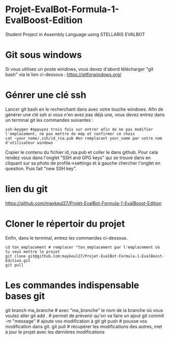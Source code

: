 # Projet-EvalBot-Formula-1-EvalBoost-Edition
Student Project in Assembly Language using STELLARIS EVALBOT

# Git sous windows
Si vous utilisez un poste windows, vous devez d'abord télécharger "git bash" via le lien ci-dessous :
https://gitforwindows.org/

# Génrer une clé ssh
Lancer git bash en le recherchant dans avec votre touche windows.
Afin de générer une clé ssh si vous n'en avez pas déjà une, vous devez entrez dans un terminal git les commandes suivantes :

```shell
ssh-keygen #appuyez trois fois sur entrer afin de ne pas modifier l'emplacement, ne pas mettre de mdp et confirmer ce choix
cat ~your_name/.ssh/id_rsa.pub #en remplacant your_name par votre nom d'utilisateur windows
```

Copier le contenu du fichier id_rsa.pub et coller le dans github. Pour cela rendez vous dans l'onglet "SSH and GPG keys" qui se trouve dans en cliquant sur sa photo de profile->settings et à gauche chercher l'onglet en question. Puis fait "new SSH key".

# lien du git 

https://github.com/maykeul27/Projet-EvalBot-Formula-1-EvalBoost-Edition

# Cloner le répertoir du projet
Enfin, dans le terminal, entrez les commandes ci-dessous.
```shell
cd ton_emplacement # remplacer "ton_emplacement par l'emplacement où tu veux mettre le projet 
git clone git@github.com:maykeul27/Projet-EvalBot-Formula-1-EvalBoost-Edition.git
git pull
```

# Les commandes indispensable bases git
git branch ma_branche # avec "ma_branche" le nom de la branche où vous voulez aller
git add . # permet de prévenir qu'on va faire un ajout
git commit -m "message" # ajoute vos modification à git
git push # pousse vos modification dans git. 
git pull # récupérer les modifications des autres, met à jour le projet avec les dernières modifications
